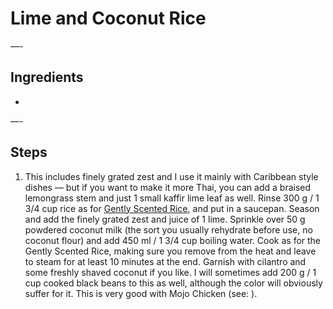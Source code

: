# Lime and Coconut Rice

—-

## Ingredients

* 

—-

## Steps

1.  This includes finely grated zest and I use it mainly with Caribbean style dishes — but if you want to make it more Thai, you can add a braised lemongrass stem and just 1 small kaffir lime leaf as well. Rinse 300 g / 1 3/4 cup rice as for [Gently Scented Rice](https://github.com/EanNewton/Citrus/blob/master/Sides/Gently%20Scented%20Rice.md), and put in a saucepan. Season and add the finely grated zest and juice of 1 lime. Sprinkle over 50 g powdered coconut milk (the sort you usually rehydrate before use, no coconut flour) and add 450 ml / 1 3/4 cup boiling water. Cook as for the Gently Scented Rice, making sure you remove from the heat and leave to steam for at least 10 minutes at the end. Garnish with cilantro and some freshly shaved coconut if you like. I will sometimes add 200 g / 1 cup cooked black beans to this as well, although the color will obviously suffer for it. This is very good with Mojo Chicken (see: ).